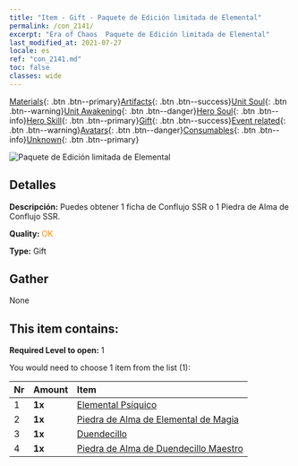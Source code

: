 ```yaml
---
title: "Item - Gift - Paquete de Edición limitada de Elemental"
permalink: /con_2141/
excerpt: "Era of Chaos  Paquete de Edición limitada de Elemental"
last_modified_at: 2021-07-27
locale: es
ref: "con_2141.md"
toc: false
classes: wide
---
```

 [Materials](/ItemsES/){: .btn .btn--primary}[Artifacts](/ItemsES/Artifacts/){: .btn .btn--success}[Unit Soul](/ItemsES/UnitSoul/){: .btn .btn--warning}[Unit Awakening](/ItemsES/UnitAwakening/){: .btn .btn--danger}[Hero Soul](/ItemsES/HeroSoul/){: .btn .btn--info}[Hero Skill](/ItemsES/HeroSkill/){: .btn .btn--primary}[Gift](/ItemsES/Gift/){: .btn .btn--success}[Event related](/ItemsES/Events/){: .btn .btn--warning}[Avatars](/ItemsES/Avatars/){: .btn .btn--danger}[Consumables](/ItemsES/Consumables/){: .btn .btn--info}[Unknown](/ItemsES/Unknown/){: .btn .btn--primary}

 ![Paquete de Edición limitada de Elemental](/images/t/i_994007.png)

## Detalles
 **Descripción:** Puedes obtener 1 ficha de Conflujo SSR o 1 Piedra de Alma de Conflujo SSR.

 **Quality:** <span style="color: #FF8C00">OK</span>

 **Type:** Gift

## Gather

  None

## This item contains:

 **Required Level to open:** 1

 You would need to choose 1 item from the list (1):

  | Nr | Amount |     Item    |
  |:---|:-------|:------------|
  | 1 |  **1x** | [Elemental Psíquico](/ItemsES/unt_267/) |  | 
  | 2 |  **1x** | [Piedra de Alma de Elemental de Magia](/ItemsES/unt_347/) |  | 
  | 3 |  **1x** | [Duendecillo](/ItemsES/unt_270/) |  | 
  | 4 |  **1x** | [Piedra de Alma de Duendecillo Maestro](/ItemsES/unt_349/) |  | 
